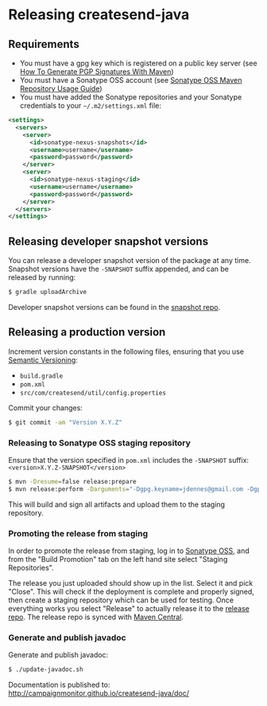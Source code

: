 # Releasing createsend-java

## Requirements

 * You must have a gpg key which is registered on a public key server (see [How To Generate PGP Signatures With Maven][])
 * You must have a Sonatype OSS account (see [Sonatype OSS Maven Repository Usage Guide][])
 * You must have added the Sonatype repositories and your Sonatype credentials to your `~/.m2/settings.xml` file:

 ```xml
 <settings>
   <servers>
     <server>
       <id>sonatype-nexus-snapshots</id>
       <username>username</username>
       <password>password</password>
     </server>
     <server>
       <id>sonatype-nexus-staging</id>
       <username>username</username>
       <password>password</password>
     </server>
   </servers>
 </settings>
 ```

## Releasing developer snapshot versions

You can release a developer snapshot version of the package at any time. Snapshot versions have the `-SNAPSHOT` suffix appended, and can be released by running:

```sh
$ gradle uploadArchive
```

Developer snapshot versions can be found in the [snapshot repo][].

## Releasing a production version

Increment version constants in the following files, ensuring that you use [Semantic Versioning][]:

 * `build.gradle`
 * `pom.xml`
 * `src/com/createsend/util/config.properties`

Commit your changes:

```sh
$ git commit -am "Version X.Y.Z"
```

### Releasing to Sonatype OSS staging repository

Ensure that the version specified in `pom.xml` includes the `-SNAPSHOT` suffix: `<version>X.Y.Z-SNAPSHOT</version>`

```sh
$ mvn -Dresume=false release:prepare
$ mvn release:perform -Darguments="-Dgpg.keyname=jdennes@gmail.com -Dgpg.passphrase="
```

This will build and sign all artifacts and upload them to the staging repository.

### Promoting the release from staging

In order to promote the release from staging, log in to [Sonatype OSS][], and from the "Build Promotion" tab on the left hand site select "Staging Repositories".

The release you just uploaded should show up in the list. Select it and pick "Close". This will check if the deployment is complete and properly signed, then create a staging repository which can be used for testing. Once everything works you select "Release" to actually release it to the [release repo][]. The release repo is synced with [Maven Central][].

### Generate and publish javadoc

Generate and publish javadoc:

```sh
$ ./update-javadoc.sh
```

Documentation is published to: http://campaignmonitor.github.io/createsend-java/doc/

[Sonatype OSS Maven Repository Usage Guide]: https://docs.sonatype.org/display/Repository/Sonatype+OSS+Maven+Repository+Usage+Guide
[Sonatype OSS]: https://oss.sonatype.org/
[How To Generate PGP Signatures With Maven]: https://docs.sonatype.org/display/Repository/How+To+Generate+PGP+Signatures+With+Maven
[release repo]: https://oss.sonatype.org/content/repositories/releases/com/createsend/createsend-java/
[snapshot repo]: https://oss.sonatype.org/content/repositories/snapshots/com/createsend/createsend-java/
[Maven Central]: http://repo1.maven.org/maven2/
[Semantic Versioning]: http://semver.org/